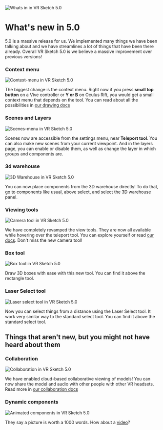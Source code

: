<img class="img-fluid my-3" src="./img/docs/new-5/whats-new.jpg" alt="Whats in in VR Sketch 5.0"> 


# What's new in 5.0

5.0 is a massive release for us. We implemented many things we have been
talking about and we have streamlines a lot of things that have been there
already. Overall VR Sketch 5.0 is we believe a massive improvement over previous
versions!

### Context menu
<img class="img-fluid my-3" src="./img/docs/new-5/context-menu.jpg" alt="Context-menu in VR Sketch 5.0"> 

The biggest change is the context menu. Right now if you press **small top button**
on a Vive controller or **Y or B** on Oculus Rift, you would get a small context
menu that depends on the tool. You can read about all the possibilities in
[our drawing docs](docs-drawing.html)

### Scenes and Layers
<img class="img-fluid my-3" src="./img/docs/new-5/scenes-menu.jpg" alt="Scenes-menu in VR Sketch 5.0"> 

Scenes now are accessible from the settings menu, near **Teleport tool**.
You can also make new scenes from your current viewpoint.  And in the
layers page, you can enable or disable them, as well as change the layer
in which groups and components are.

### 3d warehouse
<img class="img-fluid my-3" src="./img/docs/new-5/3d-warehouse.jpg" alt="3D Warehouse in VR Sketch 5.0"> 

You can now place components from the 3D warehouse directly! To do that,
go to components like usual, above select, and select the 3D warehouse panel.

### Viewing tools
<img class="img-fluid my-3" src="./img/docs/new-5/camera.jpg" alt="Camera tool in VR Sketch 5.0"> 

We have completely revamped the view tools. They are now all available while
hovering over the teleport tool. You can explore yourself or read [our docs](docs-viewing.html).
Don't miss the new camera tool!

### Box tool
<img class="img-fluid my-3" src="./img/docs/new-5/box-tool.jpg" alt="Box tool in VR Sketch 5.0"> 

Draw 3D boxes with ease with this new tool. You can find it above the rectangle tool.

### Laser Select tool
<img class="img-fluid my-3" src="./img/docs/new-5/laser-select.jpg" alt="Laser select tool in VR Sketch 5.0"> 

Now you can select things from a distance using the Laser Select tool. It work very similar way to the
standard select tool. You can find it above the standard select tool.

## Things that aren't new, but you might not have heard about them

### Collaboration
<img class="img-fluid my-3" src="./img/docs/new-5/collaboration.jpg" alt="Collaboration in VR Sketch 5.0"> 

We have enabled cloud-based collaborative viewing of models! You can now
share the model and audio with other people with other VR headsets.
Read more in [our collaboration docs](docs-collaboration.html)

### Dynamic components
<img class="img-fluid my-3" src="./img/docs/new-5/animated-components.jpg" alt="Animated components in VR Sketch 5.0"> 

They say a picture is worth a 1000 words. How about a [video](https://www.youtube.com/watch?v=2zvx-odAwsI)?
